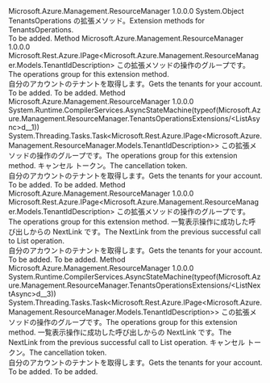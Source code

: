<Type Name="TenantsOperationsExtensions" FullName="Microsoft.Azure.Management.ResourceManager.TenantsOperationsExtensions">
  <TypeSignature Language="C#" Value="public static class TenantsOperationsExtensions" />
  <TypeSignature Language="ILAsm" Value=".class public auto ansi abstract sealed beforefieldinit TenantsOperationsExtensions extends System.Object" />
  <TypeSignature Language="DocId" Value="T:Microsoft.Azure.Management.ResourceManager.TenantsOperationsExtensions" />
  <TypeSignature Language="VB.NET" Value="Public Module TenantsOperationsExtensions" />
  <TypeSignature Language="F#" Value="type TenantsOperationsExtensions = class" />
  <AssemblyInfo>
    <AssemblyName>Microsoft.Azure.Management.ResourceManager</AssemblyName>
    <AssemblyVersion>1.0.0.0</AssemblyVersion>
  </AssemblyInfo>
  <Base>
    <BaseTypeName>System.Object</BaseTypeName>
  </Base>
  <Interfaces />
  <Docs>
    <summary>
            <span data-ttu-id="60411-101">TenantsOperations の拡張メソッド。</span><span class="sxs-lookup"><span data-stu-id="60411-101">Extension methods for TenantsOperations.</span></span>
            </summary>
    <remarks>To be added.</remarks>
  </Docs>
  <Members>
    <Member MemberName="List">
      <MemberSignature Language="C#" Value="public static Microsoft.Rest.Azure.IPage&lt;Microsoft.Azure.Management.ResourceManager.Models.TenantIdDescription&gt; List (this Microsoft.Azure.Management.ResourceManager.ITenantsOperations operations);" />
      <MemberSignature Language="ILAsm" Value=".method public static hidebysig class Microsoft.Rest.Azure.IPage`1&lt;class Microsoft.Azure.Management.ResourceManager.Models.TenantIdDescription&gt; List(class Microsoft.Azure.Management.ResourceManager.ITenantsOperations operations) cil managed" />
      <MemberSignature Language="DocId" Value="M:Microsoft.Azure.Management.ResourceManager.TenantsOperationsExtensions.List(Microsoft.Azure.Management.ResourceManager.ITenantsOperations)" />
      <MemberSignature Language="VB.NET" Value="&lt;Extension()&gt;&#xA;Public Function List (operations As ITenantsOperations) As IPage(Of TenantIdDescription)" />
      <MemberSignature Language="F#" Value="static member List : Microsoft.Azure.Management.ResourceManager.ITenantsOperations -&gt; Microsoft.Rest.Azure.IPage&lt;Microsoft.Azure.Management.ResourceManager.Models.TenantIdDescription&gt;" Usage="Microsoft.Azure.Management.ResourceManager.TenantsOperationsExtensions.List operations" />
      <MemberType>Method</MemberType>
      <AssemblyInfo>
        <AssemblyName>Microsoft.Azure.Management.ResourceManager</AssemblyName>
        <AssemblyVersion>1.0.0.0</AssemblyVersion>
      </AssemblyInfo>
      <ReturnValue>
        <ReturnType>Microsoft.Rest.Azure.IPage&lt;Microsoft.Azure.Management.ResourceManager.Models.TenantIdDescription&gt;</ReturnType>
      </ReturnValue>
      <Parameters>
        <Parameter Name="operations" Type="Microsoft.Azure.Management.ResourceManager.ITenantsOperations" RefType="this" />
      </Parameters>
      <Docs>
        <param name="operations">
            <span data-ttu-id="60411-102">この拡張メソッドの操作のグループです。</span><span class="sxs-lookup"><span data-stu-id="60411-102">The operations group for this extension method.</span></span>
            </param>
        <summary>
            <span data-ttu-id="60411-103">自分のアカウントのテナントを取得します。</span><span class="sxs-lookup"><span data-stu-id="60411-103">Gets the tenants for your account.</span></span>
            </summary>
        <returns>To be added.</returns>
        <remarks>To be added.</remarks>
      </Docs>
    </Member>
    <Member MemberName="ListAsync">
      <MemberSignature Language="C#" Value="public static System.Threading.Tasks.Task&lt;Microsoft.Rest.Azure.IPage&lt;Microsoft.Azure.Management.ResourceManager.Models.TenantIdDescription&gt;&gt; ListAsync (this Microsoft.Azure.Management.ResourceManager.ITenantsOperations operations, System.Threading.CancellationToken cancellationToken = null);" />
      <MemberSignature Language="ILAsm" Value=".method public static hidebysig class System.Threading.Tasks.Task`1&lt;class Microsoft.Rest.Azure.IPage`1&lt;class Microsoft.Azure.Management.ResourceManager.Models.TenantIdDescription&gt;&gt; ListAsync(class Microsoft.Azure.Management.ResourceManager.ITenantsOperations operations, valuetype System.Threading.CancellationToken cancellationToken) cil managed" />
      <MemberSignature Language="DocId" Value="M:Microsoft.Azure.Management.ResourceManager.TenantsOperationsExtensions.ListAsync(Microsoft.Azure.Management.ResourceManager.ITenantsOperations,System.Threading.CancellationToken)" />
      <MemberSignature Language="F#" Value="static member ListAsync : Microsoft.Azure.Management.ResourceManager.ITenantsOperations * System.Threading.CancellationToken -&gt; System.Threading.Tasks.Task&lt;Microsoft.Rest.Azure.IPage&lt;Microsoft.Azure.Management.ResourceManager.Models.TenantIdDescription&gt;&gt;" Usage="Microsoft.Azure.Management.ResourceManager.TenantsOperationsExtensions.ListAsync (operations, cancellationToken)" />
      <MemberType>Method</MemberType>
      <AssemblyInfo>
        <AssemblyName>Microsoft.Azure.Management.ResourceManager</AssemblyName>
        <AssemblyVersion>1.0.0.0</AssemblyVersion>
      </AssemblyInfo>
      <Attributes>
        <Attribute>
          <AttributeName>System.Runtime.CompilerServices.AsyncStateMachine(typeof(Microsoft.Azure.Management.ResourceManager.TenantsOperationsExtensions/&lt;ListAsync&gt;d__1))</AttributeName>
        </Attribute>
      </Attributes>
      <ReturnValue>
        <ReturnType>System.Threading.Tasks.Task&lt;Microsoft.Rest.Azure.IPage&lt;Microsoft.Azure.Management.ResourceManager.Models.TenantIdDescription&gt;&gt;</ReturnType>
      </ReturnValue>
      <Parameters>
        <Parameter Name="operations" Type="Microsoft.Azure.Management.ResourceManager.ITenantsOperations" RefType="this" />
        <Parameter Name="cancellationToken" Type="System.Threading.CancellationToken" />
      </Parameters>
      <Docs>
        <param name="operations">
            <span data-ttu-id="60411-104">この拡張メソッドの操作のグループです。</span><span class="sxs-lookup"><span data-stu-id="60411-104">The operations group for this extension method.</span></span>
            </param>
        <param name="cancellationToken">
            <span data-ttu-id="60411-105">キャンセル トークン。</span><span class="sxs-lookup"><span data-stu-id="60411-105">The cancellation token.</span></span>
            </param>
        <summary>
            <span data-ttu-id="60411-106">自分のアカウントのテナントを取得します。</span><span class="sxs-lookup"><span data-stu-id="60411-106">Gets the tenants for your account.</span></span>
            </summary>
        <returns>To be added.</returns>
        <remarks>To be added.</remarks>
      </Docs>
    </Member>
    <Member MemberName="ListNext">
      <MemberSignature Language="C#" Value="public static Microsoft.Rest.Azure.IPage&lt;Microsoft.Azure.Management.ResourceManager.Models.TenantIdDescription&gt; ListNext (this Microsoft.Azure.Management.ResourceManager.ITenantsOperations operations, string nextPageLink);" />
      <MemberSignature Language="ILAsm" Value=".method public static hidebysig class Microsoft.Rest.Azure.IPage`1&lt;class Microsoft.Azure.Management.ResourceManager.Models.TenantIdDescription&gt; ListNext(class Microsoft.Azure.Management.ResourceManager.ITenantsOperations operations, string nextPageLink) cil managed" />
      <MemberSignature Language="DocId" Value="M:Microsoft.Azure.Management.ResourceManager.TenantsOperationsExtensions.ListNext(Microsoft.Azure.Management.ResourceManager.ITenantsOperations,System.String)" />
      <MemberSignature Language="VB.NET" Value="&lt;Extension()&gt;&#xA;Public Function ListNext (operations As ITenantsOperations, nextPageLink As String) As IPage(Of TenantIdDescription)" />
      <MemberSignature Language="F#" Value="static member ListNext : Microsoft.Azure.Management.ResourceManager.ITenantsOperations * string -&gt; Microsoft.Rest.Azure.IPage&lt;Microsoft.Azure.Management.ResourceManager.Models.TenantIdDescription&gt;" Usage="Microsoft.Azure.Management.ResourceManager.TenantsOperationsExtensions.ListNext (operations, nextPageLink)" />
      <MemberType>Method</MemberType>
      <AssemblyInfo>
        <AssemblyName>Microsoft.Azure.Management.ResourceManager</AssemblyName>
        <AssemblyVersion>1.0.0.0</AssemblyVersion>
      </AssemblyInfo>
      <ReturnValue>
        <ReturnType>Microsoft.Rest.Azure.IPage&lt;Microsoft.Azure.Management.ResourceManager.Models.TenantIdDescription&gt;</ReturnType>
      </ReturnValue>
      <Parameters>
        <Parameter Name="operations" Type="Microsoft.Azure.Management.ResourceManager.ITenantsOperations" RefType="this" />
        <Parameter Name="nextPageLink" Type="System.String" />
      </Parameters>
      <Docs>
        <param name="operations">
            <span data-ttu-id="60411-107">この拡張メソッドの操作のグループです。</span><span class="sxs-lookup"><span data-stu-id="60411-107">The operations group for this extension method.</span></span>
            </param>
        <param name="nextPageLink">
            <span data-ttu-id="60411-108">一覧表示操作に成功した呼び出しからの NextLink です。</span><span class="sxs-lookup"><span data-stu-id="60411-108">The NextLink from the previous successful call to List operation.</span></span>
            </param>
        <summary>
            <span data-ttu-id="60411-109">自分のアカウントのテナントを取得します。</span><span class="sxs-lookup"><span data-stu-id="60411-109">Gets the tenants for your account.</span></span>
            </summary>
        <returns>To be added.</returns>
        <remarks>To be added.</remarks>
      </Docs>
    </Member>
    <Member MemberName="ListNextAsync">
      <MemberSignature Language="C#" Value="public static System.Threading.Tasks.Task&lt;Microsoft.Rest.Azure.IPage&lt;Microsoft.Azure.Management.ResourceManager.Models.TenantIdDescription&gt;&gt; ListNextAsync (this Microsoft.Azure.Management.ResourceManager.ITenantsOperations operations, string nextPageLink, System.Threading.CancellationToken cancellationToken = null);" />
      <MemberSignature Language="ILAsm" Value=".method public static hidebysig class System.Threading.Tasks.Task`1&lt;class Microsoft.Rest.Azure.IPage`1&lt;class Microsoft.Azure.Management.ResourceManager.Models.TenantIdDescription&gt;&gt; ListNextAsync(class Microsoft.Azure.Management.ResourceManager.ITenantsOperations operations, string nextPageLink, valuetype System.Threading.CancellationToken cancellationToken) cil managed" />
      <MemberSignature Language="DocId" Value="M:Microsoft.Azure.Management.ResourceManager.TenantsOperationsExtensions.ListNextAsync(Microsoft.Azure.Management.ResourceManager.ITenantsOperations,System.String,System.Threading.CancellationToken)" />
      <MemberSignature Language="F#" Value="static member ListNextAsync : Microsoft.Azure.Management.ResourceManager.ITenantsOperations * string * System.Threading.CancellationToken -&gt; System.Threading.Tasks.Task&lt;Microsoft.Rest.Azure.IPage&lt;Microsoft.Azure.Management.ResourceManager.Models.TenantIdDescription&gt;&gt;" Usage="Microsoft.Azure.Management.ResourceManager.TenantsOperationsExtensions.ListNextAsync (operations, nextPageLink, cancellationToken)" />
      <MemberType>Method</MemberType>
      <AssemblyInfo>
        <AssemblyName>Microsoft.Azure.Management.ResourceManager</AssemblyName>
        <AssemblyVersion>1.0.0.0</AssemblyVersion>
      </AssemblyInfo>
      <Attributes>
        <Attribute>
          <AttributeName>System.Runtime.CompilerServices.AsyncStateMachine(typeof(Microsoft.Azure.Management.ResourceManager.TenantsOperationsExtensions/&lt;ListNextAsync&gt;d__3))</AttributeName>
        </Attribute>
      </Attributes>
      <ReturnValue>
        <ReturnType>System.Threading.Tasks.Task&lt;Microsoft.Rest.Azure.IPage&lt;Microsoft.Azure.Management.ResourceManager.Models.TenantIdDescription&gt;&gt;</ReturnType>
      </ReturnValue>
      <Parameters>
        <Parameter Name="operations" Type="Microsoft.Azure.Management.ResourceManager.ITenantsOperations" RefType="this" />
        <Parameter Name="nextPageLink" Type="System.String" />
        <Parameter Name="cancellationToken" Type="System.Threading.CancellationToken" />
      </Parameters>
      <Docs>
        <param name="operations">
            <span data-ttu-id="60411-110">この拡張メソッドの操作のグループです。</span><span class="sxs-lookup"><span data-stu-id="60411-110">The operations group for this extension method.</span></span>
            </param>
        <param name="nextPageLink">
            <span data-ttu-id="60411-111">一覧表示操作に成功した呼び出しからの NextLink です。</span><span class="sxs-lookup"><span data-stu-id="60411-111">The NextLink from the previous successful call to List operation.</span></span>
            </param>
        <param name="cancellationToken">
            <span data-ttu-id="60411-112">キャンセル トークン。</span><span class="sxs-lookup"><span data-stu-id="60411-112">The cancellation token.</span></span>
            </param>
        <summary>
            <span data-ttu-id="60411-113">自分のアカウントのテナントを取得します。</span><span class="sxs-lookup"><span data-stu-id="60411-113">Gets the tenants for your account.</span></span>
            </summary>
        <returns>To be added.</returns>
        <remarks>To be added.</remarks>
      </Docs>
    </Member>
  </Members>
</Type>